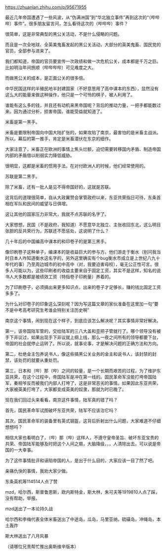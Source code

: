 https://zhuanlan.zhihu.com/p/95671955

最近几年帝国遭遇了一些风波，从“伪满洲国”到“华北独立事件”再到这次的“（哔哔哔）事件”。很多朋友留言问，怎么看待这次的（哔哔哔）事件？

很简单，这是非常典型的黑公关活动，不是什么侵略的问题。

而且是一次全地球、全英美鬼畜发起的黑公关活动，大部分的英美鬼畜、国民党的官员，全部参与进来了。

我们都知道，帝国的官员要宣传一次政绩和做一次危机公关，成本都是千万之巨。比如明治年间旅顺（哔哔哔哔）可见难度之大。

而做黑公关的成本，是正面公关的很多倍。

中华民国这样的半殖民地半封建国家（不好意思用了高中课本的东西），显然没有这么大的能量来做这种操作，他只是一个可怜的棋子，被人利用了。

谁能有这么多的钱，并且还有动机来黑帝国呢？背后的推动力量，一把手都能数过来。因为通过分析，损害帝国，谁能受益就知道了。

米畜是第一黑手。

米畜是要限制帝国向中国大陆扩张的，如果攻陷了南京，最害怕的是米畜主战派。所以，幕后的第一推手，肯定是米畜潜伏在东京的细作。

大家注意了，米畜正在欧洲的事情上焦头烂额，迫切需要转移国内矛盾、制造帝国内部的矛盾借以削弱实力降低威胁。

很明显，这都是米畜的惯用手法，在对付欧洲人的时候，他们经常使用的。

苏联是第二黑手。

除了米畜，还有一批人是见不得帝国好的，这就是苏联。

这背后的道理很简单，自从大政翼赞会掌管政府以来，东亚共荣指日可待，东条首相在军队和民间的威望与日俱增。

这让其他的国家压力非常大，我就不点苏联的名字了。

大家想想，民国（不是政府，我知道）不愿意华北独立、主张收回东北，这么明目张胆的反共荣行为，苏联还不愿惩处，这说明了什么？

几十年后的中国编高中课本的和印卷子的是第三黑手。

像印刷卷子这种单子，编课本的是收益巨大的参与方。他们游走于衡水（别问我当时日本人咋知道衡水这名字的，另外这里确实有个bug衡水市成立是上世纪八九十年代的事）乃至周边城市的初中高中（对，我要迫害母校），毫无公正性可言。很多人可能以为，这些印刷者的收益主要来自于固定工资，其实不是这样，知名的说书人大多数都是被绩效工资（特指卷子印刷量）养着的。

为了印刷卷子，必须搞出来更多知识点，出来的卷子才足够长，赚的钱比固定工资多多了。

为什么对印卷子的印象这么深刻呢？因为写这篇文章的家伙准备在这里加一句“要不是中考高考研究生考谁会特别关注历史啊”

南京这个事情，闹到现在这个样子，到底应该怎么解决呢？其实事情非常好解决。

第一，该帝国陆军管的，交给陆军的三八大盖和歪把子管就行了。哪个领导没有被手下非议过，如果出现手下非议就上纲上线，那么一夜之间所有的领导都要下台，帝国的社会就停止运转了。所以说，就事论事，才是解决问题的正确方法和方向。

第二，杜绝金主包养说书人，像这些搞黑公关业务的金主和说书人，该封禁的封禁，该处罚的就要从重处罚。

第三，日本和（哔）那（哔）之间的较量，是一个长期而艰苦的过程，为了维护东亚共荣，在这个过程中，帝国陆军是冲在第一线的。国民革命军没能打垮帝国陆军，秦相爷反而被我们内部人打垮了，这是非常恶劣的事情。如果因此东亚共荣，大家被英美打垮了，大家都变成英美的奴隶，那就为时已晚了。

现在我们回过头来看看，南京这件事情，陆军真的错了吗？

首先，国民革命军试图破坏东亚共荣，陆军不应该治它吗？

其次，国民革命军的装备里有英式钢盔，这背后折射出什么问题，大家难道不仔细想想吗？

相信大家也看明白了，（哔）那（哔）这样人，不遵守皇帝圣旨、破坏东亚宝贵的共荣、帝国陆军能够及时把这个人间之屑，大脑降级，，，人清除出去，可以说是帝国的一大幸事。

为了这件事情批评和诬陷帝国的人，是出于什么目的，大家应该一目了然了吧。

亲痛仇快的事情，我劝大家少做。

东条英机等114514人点了赞

mzd，哈尔西，斯普鲁恩斯，欧内斯特金，斯大林，朱可夫等1919810人点了踩，没有帮助，举报。

mzd送出了一本论持久战

哈尔西和李梅代表全体米畜送出了中途岛，瓜岛，马里亚纳，硫磺岛，冲绳岛，本土轰炸

斯大林送出了八月风暴

（请哪位兄贵帮忙推出奥斯维辛版本）

